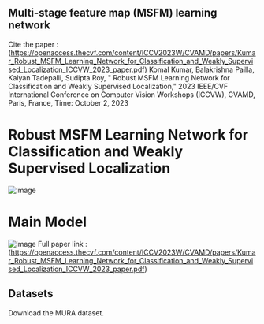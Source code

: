 ## Multi-stage feature map (MSFM) learning network 
Cite the paper : (https://openaccess.thecvf.com/content/ICCV2023W/CVAMD/papers/Kumar_Robust_MSFM_Learning_Network_for_Classification_and_Weakly_Supervised_Localization_ICCVW_2023_paper.pdf)
Komal Kumar, Balakrishna Pailla, Kalyan Tadepalli, Sudipta Roy, " Robust MSFM Learning Network for Classification and Weakly Supervised Localization," 2023 IEEE/CVF International Conference on Computer Vision Workshops (ICCVW), CVAMD, Paris, France, Time: October 2, 2023
# Robust MSFM Learning Network for Classification and Weakly Supervised Localization
![image](https://user-images.githubusercontent.com/97806194/225233079-ab4ca12c-5c1b-4bc1-98b0-e5f61b3b060d.png)
# Main Model
![image](https://user-images.githubusercontent.com/97806194/225230798-f17f3559-48bd-4c60-8eee-8a8ac00ffd9d.png)
Full paper link : (https://openaccess.thecvf.com/content/ICCV2023W/CVAMD/papers/Kumar_Robust_MSFM_Learning_Network_for_Classification_and_Weakly_Supervised_Localization_ICCVW_2023_paper.pdf)

## Datasets
Download the MURA dataset. 
